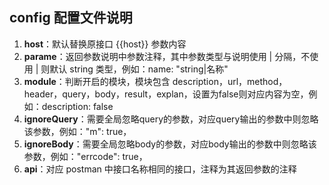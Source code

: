 ## config 配置文件说明
1. **host**：默认替换原接口 {{host}} 参数内容
2. **parame**：返回参数说明中参数注释，其中参数类型与说明使用 | 分隔，不使用 | 则默认 string 类型，例如：name: "string|名称"
3. **module**：判断开启的模块，模块包含 description，url，method，header，query，body，result，explan，设置为false则对应内容为空，例如：description: false
4. **ignoreQuery**：需要全局忽略query的参数，对应query输出的参数中则忽略该参数，例如："m": true，
5. **ignoreBody**：需要全局忽略body的参数，对应body输出的参数中则忽略该参数，例如："errcode": true，
6. **api**：对应 postman 中接口名称相同的接口，注释为其返回参数的注释